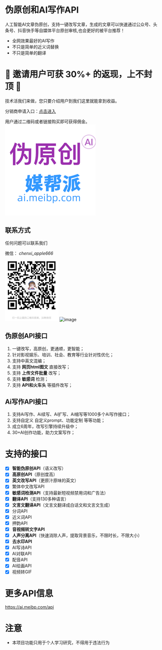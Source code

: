 # 伪原创和AI写作API

人工智能AI文章伪原创，支持一键改写文章，生成的文章可以快速通过公众号、头条号、抖音快手等自媒体平台原创审核,也会更好的被平台推荐！

- 全网效果最好的AI写作
- 不只是简单的近义词替换
- 不只是简单的翻译

# 🚀️ 邀请用户可获 **30%+** 的返现，上不封顶 🚀️

技术活我们来做，您只要介绍用户到我们这里就能拿到收益。

分销商申请入口：[点击进入](https://ai.meibp.com/user/promotion.html?_f=gh)

用户通过二维码或者链接购买即可获得佣金。
![logo.webp](https://github.com/brooktran/WeiYuanChuang/raw/main/assets/imgs/logo.webp?x=200)

## 联系方式
任何问题可以联系我们

微信： _chenxi_apple666_

<img src="https://github.com/brooktran/WeiYuanChuang/raw/main/assets/imgs/kefu.jpeg" height="200px" />

<img width="916" alt="image" src="https://github.com/brooktran/WeiYuanChuang/assets/2121781/c1493f30-31fd-4934-a017-23459889c648">

## 伪原创API接口

1. 一键改写，高原创，更通顺，更智能；
2. 针对影视娱乐、培训、社会、教育等行业针对性优化；
3. 支持中英文混编；
4. 支持 **网页html图文** 直接改写；
5. 支持 **上传文件批量** 改写；
6. 支持 **敏感词** 检测；
7. 支持 **API和火车头** 等插件改写；

## Ai写作API接口

1. 支持Ai写作、Ai续写、Ai扩写、Ai缩写等1000多个Ai写作接口；
8. 支持自定义 自定义prompt、功能定制 等等功能；
9. 成立6周年，改写引擎持续升级中；
10. 30+AI创作功能，助力文案写作；

# 支持的接口

- [X]  **智能伪原创API**（语义改写）
- [X]  **高原创API**（原创度高）
- [X]  **英文改写API**（更原汁原味的英文）
- [X]  繁体中文改写API
- [X]  **敏感词检测API**（支持最新短视频禁用词和广告法）
- [X]  **翻译API**（支持130多种语言）
- [X]  **文言文翻译API**（文言文翻译成白话文和文言文生成）
- [X]  分词API
- [X]  近义词API
- [X]  押韵API
- [X]  **音视频转文字API**
- [X]  **人声分离API**（快速消除人声，提取背景音乐，不限时长，不限大小）
- [X]  **去水印API**
- [X]  AI写诗API
- [X]  AI对联API
- [X]  配音API
- [X]  AI绘画API
- [X]  视频转GIF

# 更多API信息
https://ai.meibp.com/api


# 注意

* 本项目功能只用于个人学习研究，不得用于违法行为
